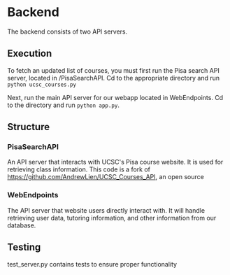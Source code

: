 # Backend
The backend consists of two API servers.
## Execution
To fetch an updated list of courses, you must first run the Pisa search API server, located in /PisaSearchAPI. Cd to the appropriate directory and run 
```python ucsc_courses.py```

Next, run the main API server for our webapp located in WebEndpoints. Cd to the directory and run ```python app.py```.

## Structure
### PisaSearchAPI
An API server that interacts with UCSC's Pisa course website. It is used for retrieving class information. This code is a fork of https://github.com/AndrewLien/UCSC_Courses_API, an open source 

### WebEndpoints
The API server that website users directly interact with. It will handle retrieving user data, tutoring information, and other information from our database.

## Testing
test_server.py contains tests to ensure proper functionality